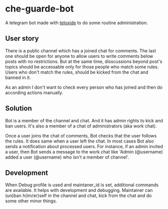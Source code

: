 # che-guarde-bot

A telegram bot made with [teloxide](https://docs.rs/teloxide/latest/teloxide/) to do some routine administration.

## User story
There is a public channel which has a joined chat for comments. The last one should be open for anyone to allow users to write comments below posts with no restrictions. But at the same time, disscussions beyond post's topics should be accessable only for those people who match some rules. Users who don't match the rules, should be kicked from the chat and banned in it.

As an admin I don't want to check every person who has joined and then do according actions manually.

## Solution
Bot is a member of the channel and chat. And it has admin rights to kick and ban users. It's also a member of a chat of administrators (aka work chat). 

Once a user joins the chat of comments, Bot checks that the user follows the rules. It does same when a user left the chat. In most cases Bot also sends a notification about processed users. For instance, if an admin invited a user, then Bot sends a message to the work chat like 'Admin (@username) added a user (@username) who isn't a member of channel'.

## Development
When Debug profile is used and maintaner_id is set, additional commands are available. It helps with development and debugging. Maintainer can (un)ban h(im/er)self in the channel and chat, kick from the chat and do some other minor things.
